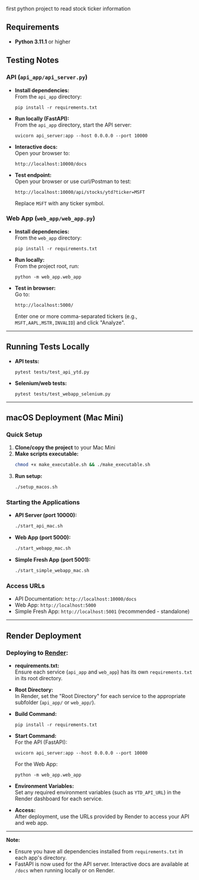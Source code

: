 first python project to read stock ticker information 

## Requirements

- **Python 3.11.1** or higher

## Testing Notes

### API (`api_app/api_server.py`)
- **Install dependencies:**  
  From the `api_app` directory:
  ```
  pip install -r requirements.txt
  ```
- **Run locally (FastAPI):**  
  From the `api_app` directory, start the API server:
  ```
  uvicorn api_server:app --host 0.0.0.0 --port 10000
  ```
- **Interactive docs:**  
  Open your browser to:
  ```
  http://localhost:10000/docs
  ```
- **Test endpoint:**  
  Open your browser or use curl/Postman to test:
  ```
  http://localhost:10000/api/stocks/ytd?ticker=MSFT
  ```
  Replace `MSFT` with any ticker symbol.

### Web App (`web_app/web_app.py`)
- **Install dependencies:**  
  From the `web_app` directory:
  ```
  pip install -r requirements.txt
  ```
- **Run locally:**  
  From the project root, run:
  ```
  python -m web_app.web_app
  ```
- **Test in browser:**  
  Go to:
  ```
  http://localhost:5000/
  ```
  Enter one or more comma-separated tickers (e.g., `MSFT,AAPL,MSTR,INVALID`) and click "Analyze".

---

## Running Tests Locally

- **API tests:**  
  ```
  pytest tests/test_api_ytd.py
  ```
- **Selenium/web tests:**  
  ```
  pytest tests/test_webapp_selenium.py
  ```

---

## macOS Deployment (Mac Mini)

### Quick Setup
1. **Clone/copy the project** to your Mac Mini
2. **Make scripts executable:**
   ```bash
   chmod +x make_executable.sh && ./make_executable.sh
   ```
3. **Run setup:**
   ```bash
   ./setup_macos.sh
   ```

### Starting the Applications
- **API Server (port 10000):**
  ```bash
  ./start_api_mac.sh
  ```
- **Web App (port 5000):**
  ```bash
  ./start_webapp_mac.sh
  ```
- **Simple Fresh App (port 5001):**
  ```bash
  ./start_simple_webapp_mac.sh
  ```

### Access URLs
- API Documentation: `http://localhost:10000/docs`
- Web App: `http://localhost:5000`
- Simple Fresh App: `http://localhost:5001` (recommended - standalone)

---

## Render Deployment

### Deploying to [Render](https://render.com):

- **requirements.txt:**  
  Ensure each service (`api_app` and `web_app`) has its own `requirements.txt` in its root directory.

- **Root Directory:**  
  In Render, set the "Root Directory" for each service to the appropriate subfolder (`api_app/` or `web_app/`).

- **Build Command:**  
  ```
  pip install -r requirements.txt
  ```

- **Start Command:**  
  For the API (FastAPI):
  ```
  uvicorn api_server:app --host 0.0.0.0 --port 10000
  ```
  For the Web App:
  ```
  python -m web_app.web_app
  ```

- **Environment Variables:**  
  Set any required environment variables (such as `YTD_API_URL`) in the Render dashboard for each service.

- **Access:**  
  After deployment, use the URLs provided by Render to access your API and web app.

---

**Note:**  
- Ensure you have all dependencies installed from `requirements.txt` in each app's directory.
- FastAPI is now used for the API server. Interactive docs are available at `/docs` when running locally or on Render.
